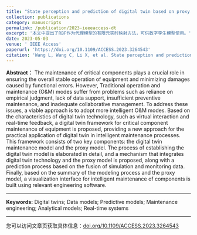 ```yaml
---
title: "State perception and prediction of digital twin based on proxy model"
collection: publications
category: manuscripts
permalink: /publication/2023-ieeeaccess-dt
excerpt: '本文中提出了RBF作为代理模型的有限元实时映射方法，可供数字孪生模型使用。'
date: 2023-05-03
venue: ' IEEE Access'
paperurl: 'https://doi.org/10.1109/ACCESS.2023.3264543'
citation: 'Wang L, Wang C, Li X, et al. State perception and prediction of digital twin based on proxy model[J]. IEEE Access, 2023, 11: 36064-36072.'
---
```


**Abstract：**
The maintenance of critical components plays a crucial role in ensuring the overall stable operation of equipment and minimizing damages caused by functional errors. However, Traditional operation and maintenance (O&M) modes suffer from problems such as reliance on empirical judgment, lack of data support, insufficient preventive maintenance, and inadequate collaborative management. To address these issues, a viable approach is to adopt more intelligent O&M modes. Based on the characteristics of digital twin technology, such as virtual interaction and real-time feedback, a digital twin framework for critical component maintenance of equipment is proposed, providing a new approach for the practical application of digital twin in intelligent maintenance processes. This framework consists of two key components: the digital twin maintenance model and the proxy model. The process of establishing the digital twin model is elaborated in detail, and a mechanism that integrates digital twin technology and the proxy model is proposed, along with a prediction process based on the fusion of simulation and monitoring data. Finally, based on the summary of the modeling process and the proxy model, a visualization interface for intelligent maintenance of components is built using relevant engineering software.

***

**Keywords:**
Digital twins; Data models; Predictive models; Maintenance engineering; Analytical models; Real-time systems

***

您可以访问文章页获取具体信息：[doi.org/10.1109/ACCESS.2023.3264543](https://doi.org/10.1109/ACCESS.2023.3264543)
